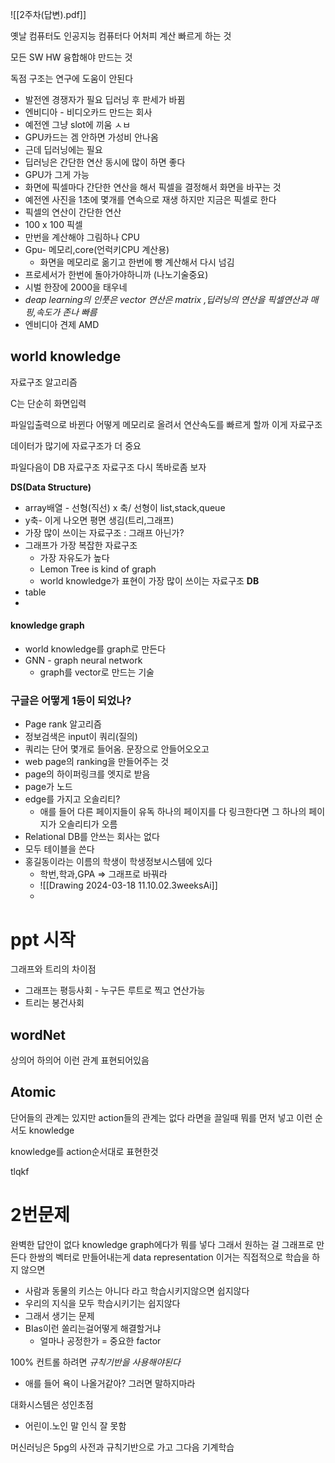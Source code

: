 
![[2주차(답변).pdf]]


옛날 컴퓨터도 인공지능 컴퓨터다 
어처피 계산 빠르게 하는 것 

모든 SW HW 융합해야 만드는 것 

독점 구조는 연구에 도움이 안된다
- 발전엔 경쟁자가 필요
딥러닝 후 판세가 바뀜 
- 엔비디아 - 비디오카드 만드는 회사 
- 예전엔 그냥 slot에 끼움 ㅅㅂ 
- GPU카드는 겜 안하면 가성비 안나옴
- 근데 딥러닝에는 필요 
- 딥러닝은 간단한 연산 동시에 많이 하면 좋다
- GPU가 그게 가능 
- 화면에 픽셀마다 간단한 연산을 해서 픽셀을 결정해서 화면을 바꾸는 것 
- 예전엔 사진을 1초에 몇개를 연속으로 재생 하지만 지금은 픽셀로 한다 
- 픽셀의 연산이 간단한 연산 
- 100 x 100 픽셀 
- 만번을 계산해야 그림하나 CPU
- Gpu- 메모리,core(언럭키CPU 계산용)
	- 화면을 메모리로 옮기고 한번에 빵 계산해서 다시 넘김
- 프로세서가 한번에 돌아가야하니까 (나노기술중요)
- 시벌 한장에 2000을 태우네 
- *deap learning의 인풋은 vector 연산은 matrix ,딥러닝의 연산을 픽셀연산과 매핑,속도가 존나 빠름*
- 엔비디아 견제 AMD 

## world knowledge

자료구조 알고리즘 

C는 단순히 화면입력

파일입출력으로 바뀐다
어떻게 메모리로 올려서 연산속도를 빠르게 할까 
이게 자료구조 

데이터가 많기에 자료구조가 더 중요

파일다음이 DB 
자료구조 자료구조 다시 똑바로좀 보자 

**DS(Data Structure)**
- array배열 - 선형(직선) x 축/ 선형이 list,stack,queue
- y축- 이게 나오면 평면 생김(트리,그래프)  
- 가장 많이 쓰이는 자료구조 : 그래프 아닌가?
- 그래프가 가장 복잡한 자료구조 
	- 가장 자유도가 높다 
	- Lemon Tree is kind of graph 
	- world knowledge가 표현이 가장 많이 쓰이는 자료구조 
**DB**
- table 
- 
#### knowledge graph
- world knowledge를 graph로 만든다 
- GNN - graph neural network 
	- graph를 vector로 만드는 기술 

### 구글은 어떻게 1등이 되었나?
- Page rank 알고리즘 
- 정보검색은 input이 쿼리(질의)
- 쿼리는 단어 몇개로 들어옴. 문장으로 안들어오오고
- web page의 ranking을 만들어주는 것 
- page의 하이퍼링크를 엣지로 받음
- page가 노드 
- edge를 가지고 오솔리티? 
	- 애를 들어 다른 페이지들이 유독 하나의 페이지를 다 링크한다면 그 하나의 페이지가 오솔리티가 오름 
- Relational DB를 안쓰는 회사는 없다
- 모두 테이블을 쓴다
- 홍길동이라는 이름의 학생이 학생정보시스템에 있다
	- 학번,학과,GPA => 그래프로 바꿔라
	- ![[Drawing 2024-03-18 11.10.02.3weeksAi]]
	- 

# ppt 시작

그래프와 트리의 차이점
- 그래프는 평등사회 - 누구든 루트로 찍고 연산가능
- 트리는 봉건사회

## wordNet
상의어 하의어 이런 관계 표현되어있음 

## Atomic 
단어들의 관계는 있지만 action들의 관계는 없다 
라면을 끌일때 뭐를 먼저 넣고 이런 순서도 knowledge

knowledge를 action순서대로 표현한것 

tlqkf

# 2번문제

완벽한 답안이 없다 
knowledge graph에다가 뭐를 넣다 
그래서 원하는 걸 그래프로 만든다
한쌍의 벡터로 만들어내는게 data representation
이거는 직접적으로 학습을 하지 않으면 
- 사람과 동물의 키스는 아니다 라고 학습시키지않으면 쉽지않다
- 우리의 지식을 모두 학습시키기는 쉽지않다
- 그래서 생기는 문제
- BIas이런 쏠리는걸어떻게 해결할거냐
	- 얼마나 공정한가 = 중요한 factor

100% 컨트롤 하려면 *규칙기반을 사용해야된다*
- 애를 들어 욕이 나올거같아? 그러면 말하지마라 

대화시스템은 성인초점
- 어린이.노인 말 인식 잘 못함 

머신러닝은 5pg의 
사전과 규칙기반으로 가고 그다음 기계학습